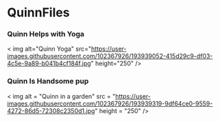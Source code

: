 # QuinnFiles

### Quinn Helps with Yoga

< img alt="Quinn Yoga" src="https://user-images.githubusercontent.com/102367926/193939052-415d29c9-df03-4c5e-9a89-b041b4cf184f.jpg" height="250" />

### Quinn Is Handsome pup

< img alt = "Quinn in a garden" src = "https://user-images.githubusercontent.com/102367926/193939319-9df64ce0-9559-4272-86d5-72308c2350d1.jpg" height = "250" />

